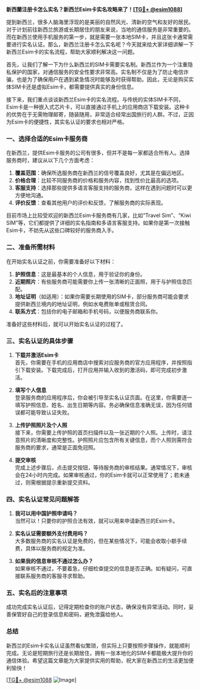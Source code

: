 **新西蘭注册卡怎么实名？新西兰Esim卡实名攻略来了！[[TG💪+ @esim1088](https://t.me/s/esim1088)]**

提到新西兰，很多人脑海里浮现的是美丽的自然风光、清新的空气和友好的居民。对于计划前往新西兰旅游或长期居住的朋友来说，当地的通信服务是非常重要的。而在新西兰使用手机服务的第一步，就是需要一张本地SIM卡，并且这张卡通常需要进行实名认证。那么，新西兰注册卡怎么实名呢？今天就来给大家详细讲解一下新西兰Esim卡的实名流程，帮助大家顺利解决这一问题。

首先，让我们了解一下为什么新西兰的SIM卡需要实名制。新西兰作为一个注重隐私保护的国家，对通信服务的安全性要求非常高。实名制不仅是为了防止电信诈骗，也是为了确保用户在遇到紧急情况时能够及时获得帮助。因此，无论是购买实体SIM卡还是虚拟Esim卡，都需要提供真实的身份信息。

接下来，我们重点谈谈新西兰Esim卡的实名流程。与传统的实体SIM卡不同，Esim卡是一种嵌入式芯片卡，可以直接通过手机上的应用商店下载安装。这种卡的优势在于无需物理邮寄，随装随用，非常适合经常出国旅行的人群。不过，正因为Esim卡的便捷性，其实名认证的要求也相对严格。

### 一、选择合适的Esim卡服务商

在新西兰，提供Esim卡服务的公司有很多，但并不是每一家都适合所有人。选择服务商时，建议从以下几个方面考虑：

1. **覆盖范围**：确保所选服务商在新西兰的信号覆盖良好，尤其是在偏远地区。
2. **价格合理**：比较不同服务商的价格和服务内容，找到性价比最高的选项。
3. **客服支持**：选择那些提供多语言客服支持的服务商，这样在遇到问题时可以更方便地沟通。
4. **评价反馈**：查看其他用户的评价和反馈，了解服务商的实际表现。

目前市场上比较受欢迎的新西兰Esim卡服务商有几家，比如“Travel Sim”、“Kiwi SIM”等，它们都提供了详细的实名指南和多语言客服支持。如果你是第一次接触Esim卡，不妨先从这些口碑较好的服务商入手。

### 二、准备所需材料

在开始实名认证之前，你需要准备好以下材料：

1. **护照信息**：这是最基本的个人信息，用于验证你的身份。
2. **近期照片**：有些服务商可能需要你上传一张清晰的正面照，用于与护照信息匹配。
3. **地址证明**（如适用）：如果你需要长期使用的SIM卡，部分服务商可能会要求提供新西兰境内的地址证明，例如水电费账单或租赁合同。
4. **联系方式**：包括你的电子邮箱和手机号码，以便服务商联系你。

准备好这些材料后，就可以开始实名认证的过程了。

### 三、实名认证的具体步骤

1. **下载并激活Esim卡**  
   首先，你需要在手机的应用商店中搜索对应服务商的官方应用程序，并按照指引下载安装。下载完成后，打开应用并输入收到的激活码，即可完成初步激活。

2. **填写个人信息**  
   登录服务商的应用程序后，你会被引导至实名认证页面。在这里，你需要逐一填写护照信息、姓名、出生日期等内容。务必确保信息准确无误，因为任何错误都可能导致认证失败。

3. **上传护照照片及个人照**  
   接下来，你需要上传护照的首页扫描件以及一张近期的个人照。上传时，请注意照片的清晰度和完整性。护照照片应包含所有关键信息，而个人照则需符合服务商的要求，通常是正面免冠照。

4. **提交审核**  
   完成上述步骤后，点击提交按钮，等待服务商的审核结果。通常情况下，审核会在24小时内完成。如果审核通过，你的Esim卡就可以正常使用了；若未通过，则需根据提示重新提交资料。

### 四、实名认证常见问题解答

1. **我可以用中国护照申请吗？**  
   当然可以！只要你的护照合法有效，就可以用来申请新西兰的Esim卡。

2. **实名认证需要额外支付费用吗？**  
   大多数服务商的实名认证是免费的，但在某些情况下，可能会收取小额手续费，具体以服务商的规定为准。

3. **如果我的信息审核不通过怎么办？**  
   如果审核不通过，不要着急，仔细检查提交的信息是否正确。如有疑问，可直接联系服务商的客服寻求帮助。

### 五、实名后的注意事项

成功完成实名认证后，记得定期检查你的账户状态，确保没有异常活动。同时，妥善保管好自己的登录信息和密码，避免泄露给他人。

### 总结

新西兰的Esim卡实名认证虽然看似繁琐，但实际上只要按照步骤操作，就能顺利完成。无论是短期旅行还是长期居住，拥有一张本地化的SIM卡都能极大提升你的通信体验。希望这篇文章能为大家提供实用的帮助，祝大家在新西兰的生活更加便利愉快！

[[TG💪+ @esim1088](https://t.me/s/esim1088) ![Image](https://i.postimg.cc/4NQfJmqS/Snipaste-2025-05-13-00-14-12.png)]